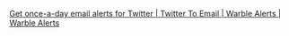 
[Get once-a-day email alerts for Twitter | Twitter To Email | Warble Alerts | Warble Alerts](https://warble.co/)
